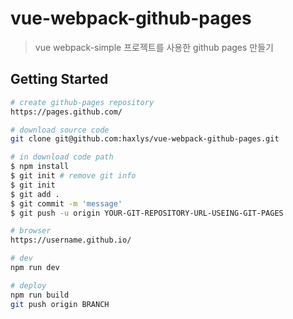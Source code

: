 # vue-webpack-github-pages

> vue webpack-simple 프로젝트를 사용한 github pages 만들기

## Getting Started

``` bash
# create github-pages repository
https://pages.github.com/

# download source code
git clone git@github.com:haxlys/vue-webpack-github-pages.git

# in download code path
$ npm install
$ git init # remove git info
$ git init
$ git add .
$ git commit -m 'message'
$ git push -u origin YOUR-GIT-REPOSITORY-URL-USEING-GIT-PAGES

# browser
https://username.github.io/

# dev
npm run dev

# deploy
npm run build
git push origin BRANCH
```

